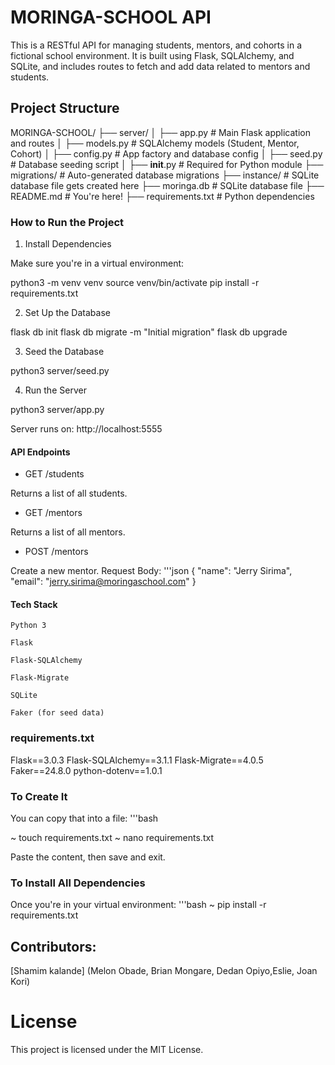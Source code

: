 # MORINGA-SCHOOL API

This is a RESTful API for managing students, mentors, and cohorts in a fictional school environment. It is built using Flask, SQLAlchemy, and SQLite, and includes routes to fetch and add data related to mentors and students.

## Project Structure

MORINGA-SCHOOL/
├── server/
│   ├── app.py            # Main Flask application and routes
│   ├── models.py         # SQLAlchemy models (Student, Mentor, Cohort)
│   ├── config.py         # App factory and database config
│   ├── seed.py           # Database seeding script
│   ├── __init__.py       # Required for Python module
├── migrations/           # Auto-generated database migrations
├── instance/             # SQLite database file gets created here
├── moringa.db            # SQLite database file
├── README.md             # You're here!
├── requirements.txt      # Python dependencies


### How to Run the Project

1.  Install Dependencies

Make sure you're in a virtual environment:

python3 -m venv venv
source venv/bin/activate
pip install -r requirements.txt

2.  Set Up the Database

flask db init
flask db migrate -m "Initial migration"
flask db upgrade

3.  Seed the Database

python3 server/seed.py


4.  Run the Server

python3 server/app.py

Server runs on: http://localhost:5555


 #### API Endpoints

* GET /students

Returns a list of all students.

 * GET /mentors

Returns a list of all mentors.

* POST /mentors

Create a new mentor.
Request Body:
'''json
{
  "name": "Jerry Sirima",
  "email": "jerry.sirima@moringaschool.com"
}



  #### Tech Stack

    Python 3

    Flask

    Flask-SQLAlchemy

    Flask-Migrate

    SQLite

    Faker (for seed data)
    
 ### requirements.txt

Flask==3.0.3
Flask-SQLAlchemy==3.1.1
Flask-Migrate==4.0.5
Faker==24.8.0
python-dotenv==1.0.1

  ###  To Create It

You can copy that into a file:
'''bash

~ touch requirements.txt
~ nano requirements.txt

Paste the content, then save and exit.

### To Install All Dependencies

Once you're in your virtual environment:
'''bash
~ pip install -r requirements.txt

 ## Contributors:

 [Shamim kalande] (Melon Obade, Brian Mongare, Dedan Opiyo,Eslie, Joan Kori)


# License

This project is licensed under the MIT License.









